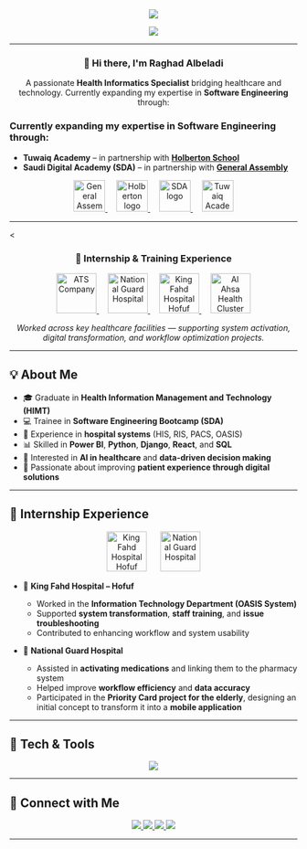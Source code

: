 <!-- Header Section -->
<div align="center">
  <img src="https://capsule-render.vercel.app/api?type=waving&color=gradient&customColorList=2,10,30,60&height=270&section=header&text=Raghad%20Albeladi&fontSize=70&fontColor=ffffff&fontAlignY=38&animation=fadeIn&desc=Health%20Informatics%20Specialist%20|%20Software%20Engineer%20Trainee&descAlignY=58" />
</div>

<!-- Typing Animation -->
<p align="center">
  <img src="https://readme-typing-svg.herokuapp.com?font=Fira+Code&weight=600&size=25&duration=3000&pause=1000&color=8A70D6&center=true&vCenter=true&width=700&lines=Health+Informatics+Graduate+🏥;Software+Engineering+Trainee+💻;Passionate+about+Digital+Health+Innovation+✨;Building+Bridges+between+Tech+and+Healthcare+❤️" />
</p>

---

<h3 align="center">👋 Hi there, I'm <b>Raghad Albeladi</b></h3>

<p align="center">
A passionate <b>Health Informatics Specialist</b> bridging healthcare and technology.  
Currently expanding my expertise in <b>Software Engineering</b> through:
</p>

<h3 align="left">
Currently expanding my expertise in <b>Software Engineering</b> through:
</h3>

<ul>
  <li>
    <b>Tuwaiq Academy</b> – in partnership with
    <a href="https://www.holbertonschool.com/" target="_blank"><b>Holberton School</b></a>
  </li> 
  <li>
    <b>Saudi Digital Academy (SDA)</b> – in partnership with
    <a href="https://generalassemb.ly/" target="_blank"><b>General Assembly</b></a>
  </li>
</ul>

<!-- Logos Section -->
<p align="center">
  <a href="https://generalassemb.ly/" target="_blank">
    <img src="https://github.com/user-attachments/assets/0284af1b-bf15-408c-b724-98868f976667" alt="General Assembly" height="55"/>
  </a>
  &nbsp;&nbsp;&nbsp;
  <a href="https://www.holbertonschool.com/" target="_blank">
    <img src="https://github.com/user-attachments/assets/5f8d33ce-fed8-438a-935c-a9916afef26e" alt="Holberton logo" height="55"/>
  </a>
  &nbsp;&nbsp;&nbsp;
  <a href="https://sda.edu.sa/" target="_blank">
    <img src="https://github.com/user-attachments/assets/5edb2838-4fe6-4b18-b80d-706b31f56a64" alt="SDA logo" height="55"/>
  </a>
  &nbsp;&nbsp;&nbsp;
  <a href="https://tuwaiq.edu.sa/" target="_blank">
    <img src="https://cdn.tuwaiq.edu.sa/landing/images/logo/logo-h.png" alt="Tuwaiq Academy" height="55"/>
  </a>
</p>

---

<<!-- Internship Experience Section -->
<h3 align="center">🏥 Internship & Training Experience</h3>

<p align="center">
  <a href="#" target="_blank">
    <img src="https://github.com/user-attachments/assets/8e497e96-48e7-417c-9009-978e1fab85b0.png" alt="ATS Company" height="70"/>
  </a>
  &nbsp;&nbsp;&nbsp;
  <a href="#" target="_blank">
    <img src="https://github.com/user-attachments/assets/ab20fd5b-cea8-4b63-9dc9-acaa705bb6a6.png" alt="National Guard Hospital" height="70"/>
  </a>
  &nbsp;&nbsp;&nbsp;
  <a href="#" target="_blank">
    <img src="https://github.com/user-attachments/assets/fahadhospitallogo.png" alt="King Fahd Hospital Hofuf" height="70"/>
  </a>
  &nbsp;&nbsp;&nbsp;
  <a href="#" target="_blank">
    <img src="https://github.com/user-attachments/assets/تجمع_الأحساء_لوقو-removebg-preview.png" alt="Al Ahsa Health Cluster" height="70"/>
  </a>
</p>

<p align="center">
  <i>Worked across key healthcare facilities — supporting system activation, digital transformation, and workflow optimization projects.</i>
</p>

----

## 💡 About Me
- 🎓 Graduate in **Health Information Management and Technology (HIMT)**  
- 💻 Trainee in **Software Engineering Bootcamp (SDA)**  
- 🏥 Experience in **hospital systems** (HIS, RIS, PACS, OASIS)  
- 📊 Skilled in **Power BI**, **Python**, **Django**, **React**, and **SQL**  
- 🌱 Interested in **AI in healthcare** and **data-driven decision making**  
- 💬 Passionate about improving **patient experience through digital solutions**

---

## 🏥 Internship Experience

<p align="center">
  <img src="https://upload.wikimedia.org/wikipedia/en/5/5e/King_Fahd_Hospital_Hofuf_logo.png" alt="King Fahd Hospital Hofuf" height="70"/>
  &nbsp;&nbsp;&nbsp;&nbsp;
  <img src="https://upload.wikimedia.org/wikipedia/en/d/de/Saudi_Arabian_National_Guard_logo.png" alt="National Guard Hospital" height="70"/>
</p>

- 🏥 **King Fahd Hospital – Hofuf**  
  - Worked in the **Information Technology Department (OASIS System)**  
  - Supported **system transformation**, **staff training**, and **issue troubleshooting**  
  - Contributed to enhancing workflow and system usability  

- 🏥 **National Guard Hospital**  
  - Assisted in **activating medications** and linking them to the pharmacy system  
  - Helped improve **workflow efficiency** and **data accuracy**  
  - Participated in the **Priority Card project for the elderly**, designing an initial concept to transform it into a **mobile application**  

---

## 🧠 Tech & Tools
<p align="center">
  <img src="https://skillicons.dev/icons?i=python,django,react,js,html,css,sqlite,git,powerbi,vscode,github&theme=light" />
</p>

---

## 🤝 Connect with Me
<p align="center">
  <a href="https://linkedin.com/in/raghad-albeladi" target="_blank">
    <img src="https://img.shields.io/badge/LinkedIn-0077B5?style=for-the-badge&logo=linkedin&logoColor=white"/>
  </a>
  <a href="https://twitter.com/Raghad_Albeladi" target="_blank">
    <img src="https://img.shields.io/badge/Twitter-1DA1F2?style=for-the-badge&logo=twitter&logoColor=white"/>
  </a>
  <a href="mailto:raghad.z.albeladi@outlook.com" target="_blank">
    <img src="https://img.shields.io/badge/Email-D14836?style=for-the-badge&logo=gmail&logoColor=white"/>
  </a>
  <a href="https://github.com/raghadalbeladi" target="_blank">
    <img src="https://img.shields.io/badge/GitHub-171515?style=for-the-badge&logo=github&logoColor=white"/>
  </a>
</p>

---

<div align="center">
  <img src="https://caps
